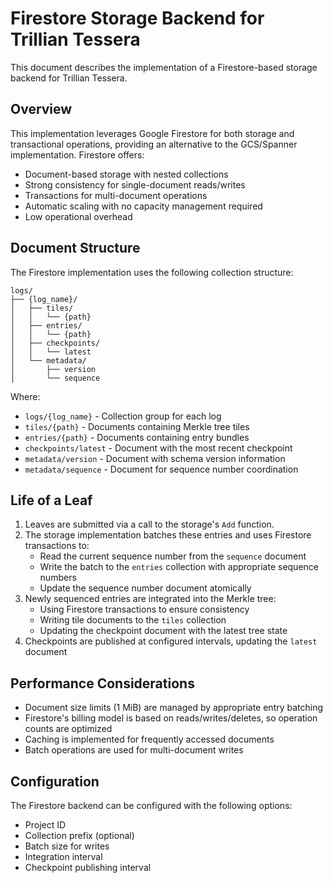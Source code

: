 # Firestore Storage Backend for Trillian Tessera

This document describes the implementation of a Firestore-based storage backend for Trillian Tessera.

## Overview

This implementation leverages Google Firestore for both storage and transactional operations, providing an alternative to the GCS/Spanner implementation. Firestore offers:

- Document-based storage with nested collections
- Strong consistency for single-document reads/writes
- Transactions for multi-document operations
- Automatic scaling with no capacity management required
- Low operational overhead

## Document Structure

The Firestore implementation uses the following collection structure:

```
logs/
├── {log_name}/
│   ├── tiles/
│   │   └── {path}
│   ├── entries/
│   │   └── {path}
│   ├── checkpoints/
│   │   └── latest
│   └── metadata/
│       ├── version
│       └── sequence
```

Where:
- `logs/{log_name}` - Collection group for each log
- `tiles/{path}` - Documents containing Merkle tree tiles
- `entries/{path}` - Documents containing entry bundles
- `checkpoints/latest` - Document with the most recent checkpoint
- `metadata/version` - Document with schema version information
- `metadata/sequence` - Document for sequence number coordination

## Life of a Leaf

1. Leaves are submitted via a call to the storage's `Add` function.
2. The storage implementation batches these entries and uses Firestore transactions to:
   - Read the current sequence number from the `sequence` document
   - Write the batch to the `entries` collection with appropriate sequence numbers
   - Update the sequence number document atomically
3. Newly sequenced entries are integrated into the Merkle tree:
   - Using Firestore transactions to ensure consistency
   - Writing tile documents to the `tiles` collection
   - Updating the checkpoint document with the latest tree state
4. Checkpoints are published at configured intervals, updating the `latest` document

## Performance Considerations

- Document size limits (1 MiB) are managed by appropriate entry batching
- Firestore's billing model is based on reads/writes/deletes, so operation counts are optimized
- Caching is implemented for frequently accessed documents
- Batch operations are used for multi-document writes

## Configuration

The Firestore backend can be configured with the following options:

- Project ID
- Collection prefix (optional)
- Batch size for writes
- Integration interval
- Checkpoint publishing interval